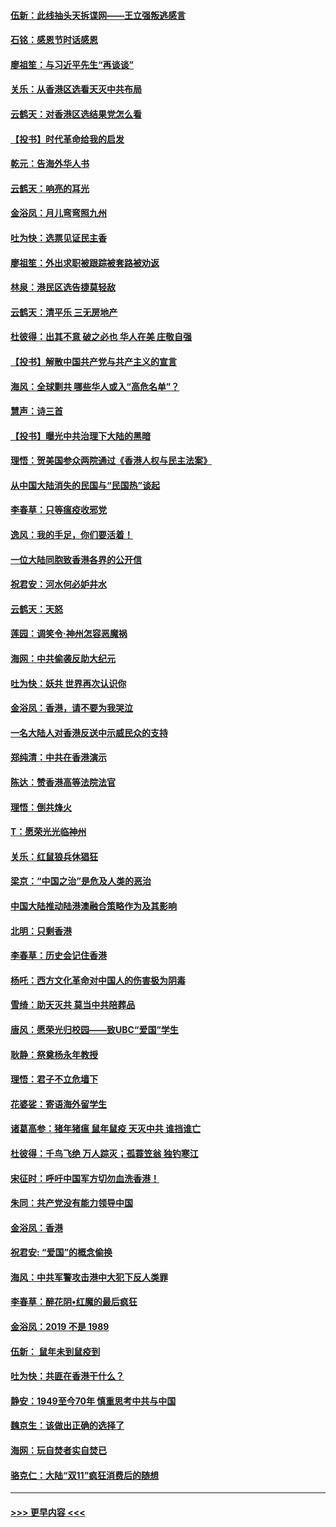 #### [伍新：此线抽头天拆谍网——王立强叛逃感言](../pages/nsc993/n11687981.md?t=11291022) 
#### [石铭：感恩节时话感恩](../pages/nsc993/n11687568.md?t=11291022) 
#### [廖祖笙：与习近平先生“再谈谈”](../pages/nsc993/n11687005.md?t=11291022) 
#### [关乐：从香港区选看天灭中共布局](../pages/nsc993/n11686647.md?t=11291022) 
#### [云鹤天：对香港区选结果党怎么看](../pages/nsc993/n11686216.md?t=11291022) 
#### [【投书】时代革命给我的启发](../pages/nsc993/n11684287.md?t=11291022) 
#### [乾元：告海外华人书](../pages/nsc993/n11684044.md?t=11291022) 
#### [云鹤天：响亮的耳光](../pages/nsc993/n11684254.md?t=11291022) 
#### [金浴凤：月儿弯弯照九州](../pages/nsc993/n11684231.md?t=11291022) 
#### [吐为快：选票见证民主香](../pages/nsc993/n11684206.md?t=11291022) 
#### [廖祖笙：外出求职被跟踪被套路被劝返](../pages/nsc993/n11683874.md?t=11291022) 
#### [林泉：港民区选告捷莫轻敌](../pages/nsc993/n11683930.md?t=11291022) 
#### [云鹤天：清平乐 三无房地产](../pages/nsc993/n11681521.md?t=11291022) 
#### [杜彼得：出其不意 破之必也 华人在美 庄敬自强](../pages/nsc993/n11679554.md?t=11291022) 
#### [【投书】解散中国共产党与共产主义的宣言](../pages/nsc993/n11679177.md?t=11291022) 
#### [海风：全球剿共 哪些华人或入“高危名单”？](../pages/nsc993/n11678617.md?t=11291022) 
#### [慧声：诗三首](../pages/nsc993/n11678848.md?t=11291022) 
#### [【投书】曝光中共治理下大陆的黑暗](../pages/nsc993/n11678674.md?t=11291022) 
#### [理悟：贺美国参众两院通过《香港人权与民主法案》](../pages/nsc993/n11678104.md?t=11291022) 
#### [从中国大陆消失的民国与“民国热”谈起](../pages/nsc993/n11678075.md?t=11291022) 
#### [李春草：只等瘟疫收邪党](../pages/nsc993/n11677308.md?t=11291022) 
#### [逸风：我的手足，你们要活着！](../pages/nsc993/n11676352.md?t=11291022) 
#### [一位大陆同胞致香港各界的公开信](../pages/nsc993/n11675761.md?t=11291022) 
#### [祝君安：河水何必妒井水](../pages/nsc993/n11675746.md?t=11291022) 
#### [云鹤天：天怒](../pages/nsc993/n11675718.md?t=11291022) 
#### [莲园：调笑令‧神州怎容恶魔祸](../pages/nsc993/n11675648.md?t=11291022) 
#### [海网：中共偷袭反助大纪元](../pages/nsc993/n11673515.md?t=11291022) 
#### [吐为快：妖共 世界再次认识你](../pages/nsc993/n11673506.md?t=11291022) 
#### [金浴凤：香港，请不要为我哭泣](../pages/nsc993/n11673248.md?t=11291022) 
#### [一名大陆人对香港反送中示威民众的支持](../pages/nsc993/n11672615.md?t=11291022) 
#### [郑纯清：中共在香港演示](../pages/nsc993/n11670539.md?t=11291022) 
#### [陈达：赞香港高等法院法官](../pages/nsc993/n11669542.md?t=11291022) 
#### [理悟：倒共烽火](../pages/nsc993/n11668844.md?t=11291022) 
#### [T：愿荣光光临神州](../pages/nsc993/n11668421.md?t=11291022) 
#### [关乐：红鼠狼兵休猖狂](../pages/nsc993/n11668378.md?t=11291022) 
#### [梁京：“中国之治”是危及人类的恶治](../pages/nsc993/n11668328.md?t=11291022) 
#### [中国大陆推动陆港澳融合策略作为及其影响](../pages/nsc993/n11668157.md?t=11291022) 
#### [北明：只剩香港](../pages/nsc993/n11668002.md?t=11291022) 
#### [李春草：历史会记住香港](../pages/nsc993/n11667927.md?t=11291022) 
#### [杨吒：西方文化革命对中国人的伤害极为阴毒](../pages/nsc993/n11664521.md?t=11291022) 
#### [雪绮：助天灭共 莫当中共陪葬品](../pages/nsc993/n11662650.md?t=11291022) 
#### [唐风：愿荣光归校园——致UBC“爱国”学生](../pages/nsc993/n11662194.md?t=11291022) 
#### [耿静：祭奠杨永年教授](../pages/nsc993/n11662514.md?t=11291022) 
#### [理悟：君子不立危墙下](../pages/nsc993/n11662172.md?t=11291022) 
#### [花婆娑：寄语海外留学生](../pages/nsc993/n11662121.md?t=11291022) 
#### [诸葛高参：猪年猪瘟 鼠年鼠疫 天灭中共 谁挡谁亡](../pages/nsc993/n11661980.md?t=11291022) 
#### [杜彼得：千鸟飞绝 万人踪灭；孤蓑笠翁 独钓寒江](../pages/nsc993/n11661170.md?t=11291022) 
#### [宋征时：呼吁中国军方切勿血洗香港！](../pages/nsc993/n11415318.md?t=11291022) 
#### [朱同：共产党没有能力领导中国](../pages/nsc993/n11660421.md?t=11291022) 
#### [金浴凤：香港](../pages/nsc993/n11660419.md?t=11291022) 
#### [祝君安: “爱国”的概念偷换](../pages/nsc993/n11659706.md?t=11291022) 
#### [海风：中共军警攻击港中大犯下反人类罪](../pages/nsc993/n11659632.md?t=11291022) 
#### [李春草：醉花阴•红魔的最后疯狂](../pages/nsc993/n11659287.md?t=11291022) 
#### [金浴凤：2019 不是 1989](../pages/nsc993/n11657663.md?t=11291022) 
#### [伍新： 鼠年未到鼠疫到](../pages/nsc993/n11655098.md?t=11291022) 
#### [吐为快：共匪在香港干什么？](../pages/nsc993/n11654891.md?t=11291022) 
#### [静安：1949至今70年 慎重思考中共与中国](../pages/nsc993/n11651244.md?t=11291022) 
#### [魏京生：该做出正确的选择了](../pages/nsc993/n11653084.md?t=11291022) 
#### [海网：玩自焚者实自焚已](../pages/nsc993/n11652423.md?t=11291022) 
#### [骆克仁：大陆“双11”疯狂消费后的随想](../pages/nsc993/n11652305.md?t=11291022) 

----
#### [ >>> 更早内容 <<< ](../indexes/nsc993-earlier.md)
